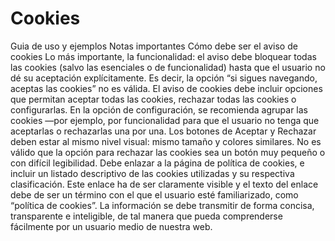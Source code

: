 # Cookies
Guia de uso y ejemplos
Notas importantes 
Cómo debe ser el aviso de cookies
  Lo más importante, la funcionalidad: el aviso debe bloquear todas las cookies (salvo las esenciales o de funcionalidad) hasta que el usuario no dé su aceptación explícitamente. Es decir, la opción “si sigues navegando, aceptas las cookies” no es válida. 
  El aviso de cookies debe incluir opciones que permitan aceptar todas las cookies, rechazar todas las cookies o configurarlas.
  En la opción de configuración, se recomienda agrupar las cookies —por ejemplo, por funcionalidad para que el usuario no tenga que aceptarlas o rechazarlas una por una. 
  Los botones de Aceptar y Rechazar deben estar al mismo nivel visual: mismo tamaño y colores similares. No es válido que la opción para rechazar las cookies sea un botón muy pequeño o con difícil legibilidad.
  Debe enlazar a la página de política de cookies, e incluir un listado descriptivo de las cookies utilizadas y su respectiva clasificación. Este enlace ha de ser claramente visible y el texto del enlace debe de ser un término con el que el usuario esté familiarizado, como “política de cookies”.
  La información se debe transmitir de forma concisa, transparente e inteligible, de tal manera que pueda comprenderse fácilmente por un usuario medio de nuestra web.
